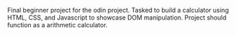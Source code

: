 Final beginner project for the odin project. Tasked to build a calculator using HTML, CSS, and Javascript to showcase DOM manipulation. Project should function as a arithmetic calculator.